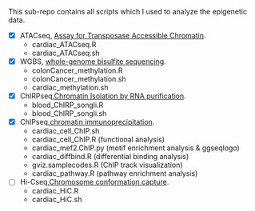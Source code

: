 This sub-repo contains all scripts which I used to analyze the epigenetic data.

- [x] ATACseq, [Assay for Transposase Accessible Chromatin](https://en.wikipedia.org/wiki/ATAC-seq). 
  - cardiac_ATACseq.R
  - cardiac_ATACseq.sh
- [x] WGBS, [whole-genome bisulfite sequencing](https://en.wikipedia.org/wiki/Bisulfite_sequencing).
  - colonCancer_methylation.R
  - colonCancer_methylation.sh
  - cardiac_methylation.sh
- [x] ChIRPseq,[Chromatin Isolation by RNA purification](https://en.wikipedia.org/wiki/ChiRP-Seq).
  - blood_ChIRP_songli.R
  - blood_ChIRP_songli.sh
- [x] ChIPseq,[chromatin immunoprecipitation](https://en.wikipedia.org/wiki/ChIP-sequencing).
  - cardiac_cell_ChIP.sh
  - cardiac_cell_ChIP.R  (functional analysis) 
  - cardiac_mef2.ChIP.py (motif enrichment analysis & ggseqlogo) 
  - cardiac_diffbind.R   (differential binding analysis)
  - gviz.samplecodes.R   (ChIP track visualization)
  - cardiac_pathway.R    (pathway enrichment analysis)
- [ ] Hi-Cseq,[Chromosome conformation capture](https://en.wikipedia.org/wiki/Chromosome_conformation_capture).
  - cardiac_HiC.R
  - cardiac_HiC.sh